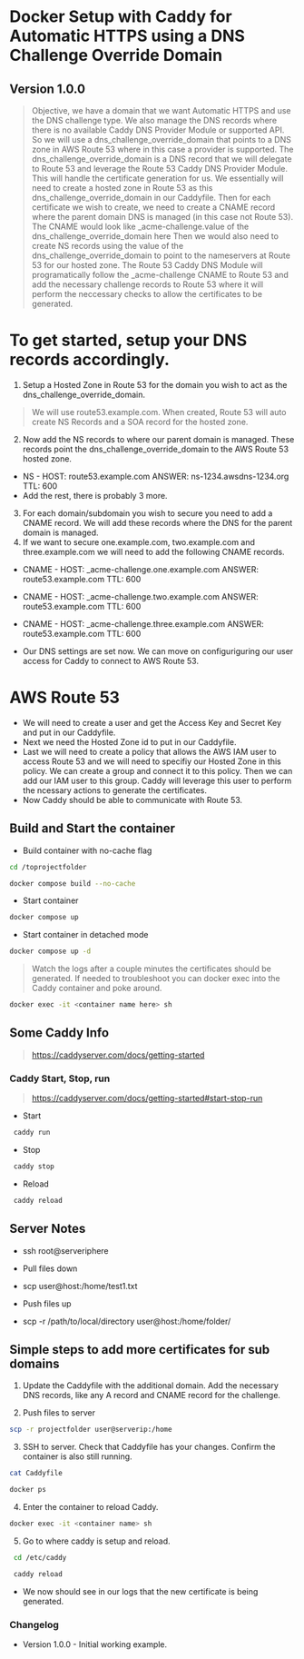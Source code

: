 # Docker Setup with Caddy for Automatic HTTPS using a DNS Challenge Override Domain
## Version 1.0.0
> Objective, we have a domain that we want Automatic HTTPS and use the DNS challenge type. We also manage the DNS records where there is no available Caddy DNS Provider Module or supported API. So we will use a dns_challenge_override_domain that points to a DNS zone in AWS Route 53 where in this case a provider is supported. The dns_challenge_override_domain is a DNS record that we will delegate to Route 53 and leverage the Route 53 Caddy DNS Provider Module. This will handle the certificate generation for us. We essentially will need to create a hosted zone in Route 53 as this dns_challenge_override_domain in our Caddyfile. Then for each certificate we wish to create, we need to create a CNAME record where the parent domain DNS is managed (in this case not Route 53). The CNAME would look like _acme-challenge.value of the dns_challenge_override_domain here Then we would also need to create NS records using the value of the dns_challenge_override_domain to point to the nameservers at Route 53 for our hosted zone. The Route 53 Caddy DNS Module will programatically follow the _acme-challenge CNAME to Route 53 and add the necessary challenge records to Route 53 where it will perform the neccessary checks to allow the certificates to be generated.

# To get started, setup your DNS records accordingly.

1. Setup a Hosted Zone in Route 53 for the domain you wish to act as the dns_challenge_override_domain.
> We will use route53.example.com. When created, Route 53 will auto create NS Records and a SOA record for the hosted zone.

2. Now add the NS records to where our parent domain is managed. These records point the dns_challenge_override_domain to the AWS Route 53 hosted zone.
- NS - HOST: route53.example.com ANSWER: ns-1234.awsdns-1234.org TTL: 600
- Add the rest, there is probably 3 more.

3. For each domain/subdomain you wish to secure you need to add a CNAME record. We will add these records where the DNS for the parent domain is managed.
4. If we want to secure one.example.com, two.example.com and three.example.com we will need to add the following CNAME records.
- CNAME - HOST: _acme-challenge.one.example.com ANSWER: route53.example.com TTL: 600
- CNAME - HOST: _acme-challenge.two.example.com ANSWER: route53.example.com TTL: 600
- CNAME - HOST: _acme-challenge.three.example.com ANSWER: route53.example.com TTL: 600

- Our DNS settings are set now. We can move on configuriguring our user access for Caddy to connect to AWS Route 53.

# AWS Route 53
- We will need to create a user and get the Access Key and Secret Key and put in our Caddyfile.
- Next we need the Hosted Zone id to put in our Caddyfile.
- Last we will need to create a policy that allows the AWS IAM user to access Route 53 and we will need to specifiy our Hosted Zone in this policy. We can create a group and connect it to this policy. Then we can add our IAM user to this group. Caddy will leverage this user to perform the ncessary actions to generate the certificates.
- Now Caddy should be able to communicate with Route 53.


## Build and Start the container

- Build container with no-cache flag
```sh
cd /toprojectfolder

docker compose build --no-cache
```
- Start container
```sh
docker compose up
```

- Start container in detached mode
```sh
docker compose up -d
```
> Watch the logs after a couple minutes the certificates should be generated. If needed to troubleshoot you can docker exec into the Caddy container and poke around.
```sh
docker exec -it <container name here> sh
```

## Some Caddy Info
> https://caddyserver.com/docs/getting-started

### Caddy Start, Stop, run
> https://caddyserver.com/docs/getting-started#start-stop-run

- Start
```sh 
 caddy run
```
- Stop
```sh
 caddy stop
```
- Reload
```sh 
 caddy reload
 ```

 ## Server Notes

 - ssh root@serveriphere

 - Pull files down 
 - scp user@host:/home/test1.txt 

 - Push files up
 - scp -r /path/to/local/directory user@host:/home/folder/

 ## Simple steps to add more certificates for sub domains
 1. Update the Caddyfile with the additional domain. Add the necessary DNS records, like any A record and CNAME record for the challenge.

 2. Push files to server
 ```sh
 scp -r projectfolder user@serverip:/home
 ```

 3. SSH to server. Check that Caddyfile has your changes. Confirm the container is also still running. 
```sh
cat Caddyfile

docker ps
```
 
 4. Enter the container to reload Caddy. 
 ```sh
 docker exec -it <container name> sh
 ```

 5. Go to where caddy is setup and reload.
```sh
 cd /etc/caddy

 caddy reload
 ```
 - We now should see in our logs that the new certificate is being generated.

 ### Changelog
 - Version 1.0.0 - Initial working example.